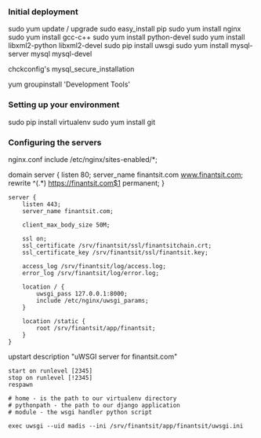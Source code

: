 ### Initial deployment
sudo yum update / upgrade
sudo easy_install pip
sudo yum install nginx
sudo yum install gcc-c++
sudo yum install python-devel
sudo yum install libxml2-python libxml2-devel
sudo pip install uwsgi
sudo yum install mysql-server mysql mysql-devel

chckconfig's
mysql_secure_installation

yum groupinstall 'Development Tools'

### Setting up your environment
sudo pip install virtualenv
sudo yum install git

### Configuring the servers

nginx.conf
	include /etc/nginx/sites-enabled/*;

domain
	server {
	    listen 80;
	    server_name finantsit.com www.finantsit.com;
	    rewrite ^(.*) https://finantsit.com$1 permanent;
	}

	server {
	    listen 443;
	    server_name finantsit.com;

	    client_max_body_size 50M;

	    ssl on;
	    ssl_certificate /srv/finantsit/ssl/finantsitchain.crt;
	    ssl_certificate_key /srv/finantsit/ssl/finantsit.key;

	    access_log /srv/finantsit/log/access.log;
	    error_log /srv/finantsit/log/error.log;

	    location / {
	        uwsgi_pass 127.0.0.1:8000;
	        include /etc/nginx/uwsgi_params;
	    }

	    location /static {
	        root /srv/finantsit/app/finantsit;
	    }
	}

upstart
	description "uWSGI server for finantsit.com"

	start on runlevel [2345]
	stop on runlevel [!2345]
	respawn

	# home - is the path to our virtualenv directory
	# pythonpath - the path to our django application
	# module - the wsgi handler python script

	exec uwsgi --uid madis --ini /srv/finantsit/app/finantsit/uwsgi.ini


